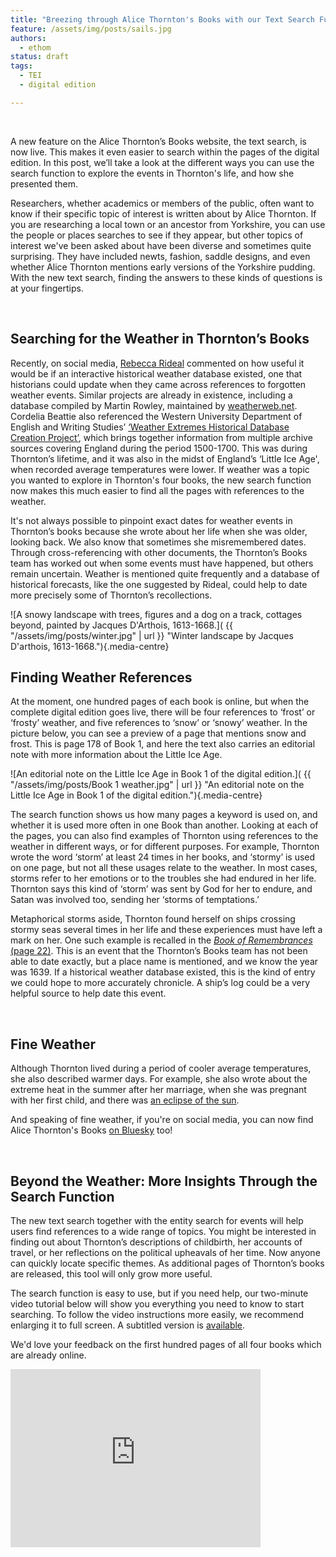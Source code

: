 ```yaml
---
title: "Breezing through Alice Thornton's Books with our Text Search Function"
feature: /assets/img/posts/sails.jpg
authors:
  - ethom
status: draft
tags:
  - TEI
  - digital edition

---
```


<p>&nbsp;</p>

A new feature on the Alice Thornton’s Books website, the text search, is now live. This makes it even easier to search within the pages of the digital edition. In this post, we’ll take a look at the different ways you can use the search function to explore the events in Thornton's life, and how she presented them. 

Researchers, whether academics or members of the public, often want to know if their specific topic of interest is written about by Alice Thornton. If you are researching a local town or an ancestor from Yorkshire, you can use the people or places searches to see if they appear, but other topics of interest we've been asked about have been diverse and sometimes quite surprising. They have included newts, fashion, saddle designs, and even whether Alice Thornton mentions early versions of the Yorkshire pudding. With the new text search, finding the answers to these kinds of questions is at your fingertips.

 
<p>&nbsp;</p>

## Searching for the Weather in Thornton’s Books

Recently, on social media, [Rebecca Rideal](https://rebeccarideal.co.uk) commented on how useful it would be if an interactive historical weather database existed, one that historians could update when they came across references to forgotten weather events. Similar projects are already in existence, including a database compiled by Martin Rowley, maintained by [weatherweb.net](https://premium.weatherweb.net/weather-in-history-11000bc-to-present/). Cordelia Beattie also referenced the Western University Department of English and Writing Studies’ [‘Weather Extremes Historical Database Creation Project’](https://weather-extremes-in-englands-little-ice-age-westernu.hub.arcgis.com/), which brings together information from multiple archive sources covering England during the period 1500-1700. This was during Thornton’s lifetime, and it was also in the midst of England’s ‘Little Ice Age', when recorded average temperatures were lower. If weather was a topic you wanted to explore in Thornton's four books, the new search function now makes this much easier to find all the pages with references to the weather.

It's not always possible to pinpoint exact dates for weather events in Thornton’s books because she wrote about her life when she was older, looking back. We also know that sometimes she misremembered dates. Through cross-referencing with other documents, the Thornton’s Books team has worked out when some events must have happened, but others remain uncertain. Weather is mentioned quite frequently and a database of historical forecasts, like the one suggested by Rideal, could help to date more precisely some of Thornton’s recollections. 

![A snowy landscape with trees, figures and a dog on a track, cottages beyond, painted by Jacques D'Arthois, 1613-1668.]( {{ "/assets/img/posts/winter.jpg" | url }} "Winter landscape by Jacques D'arthois, 1613-1668."){.media-centre}


## Finding Weather References 

At the moment, one hundred pages of each book is online, but when the complete digital edition goes live, there will be four references to ‘frost’ or ‘frosty’ weather, and five references to ‘snow’ or ‘snowy’ weather. In the picture below, you can see a preview of a page that mentions snow and frost. This is page 178 of Book 1, and here the text also carries an editorial note with more information about the Little Ice Age. 

![An editorial note on the Little Ice Age in Book 1 of the digital edition.]( {{ "/assets/img\/posts/Book 1 weather.jpg" | url }} "An editorial note on the Little Ice Age in Book 1 of the digital edition."){.media-centre}

The search function shows us how many pages a keyword is used on, and whether it is used more often in one Book than another. Looking at each of the pages, you can also find examples of Thornton using references to the weather in different ways, or for different purposes. For example, Thornton wrote the word ‘storm’ at least 24 times in her books, and ‘stormy’ is used on one page, but not all these usages relate to the weather. In most cases, storms refer to her emotions or to the troubles she had endured in her life. Thornton says this kind of ‘storm’ was sent by God for her to endure, and Satan was involved too, sending her ‘storms of temptations.’ 

Metaphorical storms aside, Thornton found herself on ships crossing stormy seas several times in her life and these experiences must have left a mark on her. One such example is recalled in the [*Book of Remembrances* (page 22)](https://thornton.kdl.kcl.ac.uk/edition/?p0.lo=p.22&p0.vi=modern). This is an event that the Thornton’s Books team has not been able to date exactly, but a place name is mentioned, and we know the year was 1639. If a historical weather database existed, this is the kind of entry we could hope to more accurately chronicle. A ship’s log could be a very helpful source to help date this event. 


<p>&nbsp;</p>

## Fine Weather

Although Thornton lived during a period of cooler average temperatures, she also described warmer days. For example, she also wrote about the extreme heat in the summer after her marriage, when she was pregnant with her first child, and there was [an eclipse of the sun](https://thornton.kdl.kcl.ac.uk/posts/blog/2022-10-25-black-monday-solar-eclipse-1652/). 

And speaking of fine weather, if you're on social media, you can now find Alice Thornton's Books [on Bluesky](https://bsky.app/profile/thorntonsbooks.bsky.social) too!

<p>&nbsp;</p>

## Beyond the Weather: More Insights Through the Search Function

The new text search together with the entity search for events will help users find references to a wide range of topics. You might be interested in finding out about Thornton’s descriptions of childbirth, her accounts of travel, or her reflections on the political upheavals of her time. Now anyone can quickly locate specific themes. As additional pages of Thornton’s books are released, this tool will only grow more useful. 

The search function is easy to use, but if you need help, our two-minute video tutorial below will show you everything you need to know to start searching. To follow the video instructions more easily, we recommend enlarging it to full screen. A subtitled version is [available](https://www.youtube.com/watch?v=lojt25wdczw). 

We'd love your feedback on the first hundred pages of all four books which are already online.

<iframe id="kmsembed-1_ee8zvab4" width="400" height="285" src="https://media.kcl.ac.uk/embed/secure/iframe/entryId/1_ee8zvab4/uiConfId/50622292/st/0" class="kmsembed" allowfullscreen webkitallowfullscreen mozAllowFullScreen allow="autoplay *; fullscreen *; encrypted-media *" referrerPolicy="no-referrer-when-downgrade" sandbox="allow-downloads allow-forms allow-same-origin allow-scripts allow-top-navigation allow-pointer-lock allow-popups allow-modals allow-orientation-lock allow-popups-to-escape-sandbox allow-presentation allow-top-navigation-by-user-activation" frameborder="0" title="Using the Search Feature"></iframe>

